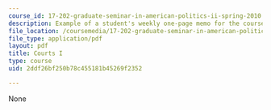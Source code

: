 ```yaml
---
course_id: 17-202-graduate-seminar-in-american-politics-ii-spring-2010
description: Example of a student's weekly one-page memo for the course.
file_location: /coursemedia/17-202-graduate-seminar-in-american-politics-ii-spring-2010/2ddf26bf250b78c455181b45269f2352_MIT17_202S10_Courts_I.pdf
file_type: application/pdf
layout: pdf
title: Courts I
type: course
uid: 2ddf26bf250b78c455181b45269f2352

---
```

None